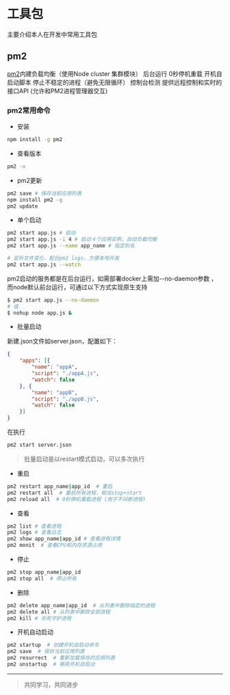 # 工具包

主要介绍本人在开发中常用工具包

## pm2

[pm2](https://pm2.keymetrics.io/)内建负载均衡（使用Node cluster 集群模块）
后台运行
0秒停机重载
开机自启动脚本
停止不稳定的进程（避免无限循环）
控制台检测
提供远程控制和实时的接口API (允许和PM2进程管理器交互)

### pm2常用命令

* 安装

```bash
npm install -g pm2
```

* 查看版本

```bash
pm2 -v
```

* pm2更新

```bash
pm2 save # 保存当前应用列表
npm install pm2 -g
pm2 update
```

* 单个启动

```bash
pm2 start app.js # 启动
pm2 start app.js -i 4 # 启动４个应用实例，自动负载均衡
pm2 start app.js --name app_name # 指定别名

# 监听文件变化，配合pm2 logs，方便本地开发
pm2 start app.js --watch
```

pm2启动的服务都是在后台运行，如需部署docker上需加--no-daemon参数
，而node默认前台运行，可通过以下方式实现原生支持

```bash
$ pm2 start app.js --no-daemon
# 或
$ nohup node app.js &
```

* 批量启动

新建.json文件如server.json，配置如下：

```json
{
    "apps": [{
        "name": "appA",
        "script": "./appA.js",
        "watch": false
    }, {
        "name": "appB",
        "script": "./appB.js",
        "watch": false
    }]
}
```

在执行

```bash
pm2 start server.json
```

> 批量启动是以restart模式启动，可以多次执行

* 重启

```bash
pm2 restart app_name|app_id  # 重启
pm2 restart all  # 重启所有进程，相当stop+start
pm2 reload all  # 0秒停机重载进程 (用于不间断进程)
```

* 查看

```bash
pm2 list # 查看进程
pm2 logs # 查看日志
pm2 show app_name|app_id # 查看进程详情
pm2 monit  # 查看CPU和内存资源占用
```

* 停止

```bash
pm2 stop app_name|app_id
pm2 stop all  # 停止所有
```

* 删除

```bash
pm2 delete app_name|app_id  # 从列表中删除指定的进程
pm2 delete all # 从列表中删除全部进程
pm2 kill # 杀死守护进程
```

* 开机自动启动

```bash
pm2 startup  # 创建开机自启动命令
pm2 save  # 保存当前应用列表
pm2 resurrect  # 重新加载保存的应用列表
pm2 unstartup  # 移除开机自启动
```

___
> 共同学习，共同进步